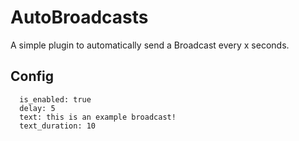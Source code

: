 # AutoBroadcasts
A simple plugin to automatically send a Broadcast every x seconds.
## Config
```auto_broadcasts:
  is_enabled: true
  delay: 5
  text: this is an example broadcast!
  text_duration: 10
